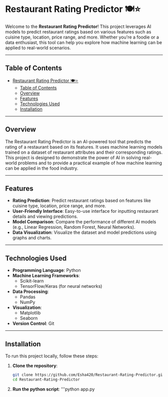 # Restaurant Rating Predictor 🍽️⭐

Welcome to the **Restaurant Rating Predictor**! This project leverages AI models to predict restaurant ratings based on various features such as cuisine type, location, price range, and more. Whether you're a foodie or a data enthusiast, this tool can help you explore how machine learning can be applied to real-world scenarios.

---

## Table of Contents
- [Restaurant Rating Predictor 🍽️⭐](#restaurant-rating-predictor-️)
  - [Table of Contents](#table-of-contents)
  - [Overview](#overview)
  - [Features](#features)
  - [Technologies Used](#technologies-used)
  - [Installation](#installation)


---

## Overview

The Restaurant Rating Predictor is an AI-powered tool that predicts the rating of a restaurant based on its features. It uses machine learning models trained on a dataset of restaurant attributes and their corresponding ratings. This project is designed to demonstrate the power of AI in solving real-world problems and to provide a practical example of how machine learning can be applied in the food industry.

---

## Features

- **Rating Prediction**: Predict restaurant ratings based on features like cuisine type, location, price range, and more.
- **User-Friendly Interface**: Easy-to-use interface for inputting restaurant details and viewing predictions.
- **Model Comparison**: Compare the performance of different AI models (e.g., Linear Regression, Random Forest, Neural Networks).
- **Data Visualization**: Visualize the dataset and model predictions using graphs and charts.

---

## Technologies Used

- **Programming Language**: Python
- **Machine Learning Frameworks**:
  - Scikit-learn
  - TensorFlow/Keras (for neural networks)
- **Data Processing**:
  - Pandas
  - NumPy
- **Visualization**:
  - Matplotlib
  - Seaborn
- **Version Control**: Git

---

## Installation

To run this project locally, follow these steps:

1. **Clone the repository**:
   ```bash
   git clone https://github.com/Esha420/Restaurant-Rating-Predictor.git
   cd Restaurant-Rating-Predictor
2. **Run the python script**:
   '''python app.py